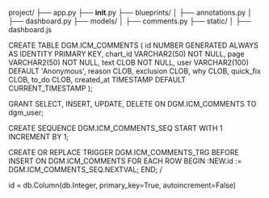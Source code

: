 project/
├── app.py
├── __init__.py
├── blueprints/
│   ├── annotations.py
│   ├── dashboard.py
├── models/
│   ├── comments.py
├── static/
│   ├── dashboard.js


CREATE TABLE DGM.ICM_COMMENTS (
    id NUMBER GENERATED ALWAYS AS IDENTITY PRIMARY KEY,
    chart_id VARCHAR2(50) NOT NULL,
    page VARCHAR2(50) NOT NULL,
    text CLOB NOT NULL,
    user VARCHAR2(100) DEFAULT 'Anonymous',
    reason CLOB,
    exclusion CLOB,
    why CLOB,
    quick_fix CLOB,
    to_do CLOB,
    created_at TIMESTAMP DEFAULT CURRENT_TIMESTAMP
);

GRANT SELECT, INSERT, UPDATE, DELETE ON DGM.ICM_COMMENTS TO dgm_user;



CREATE SEQUENCE DGM.ICM_COMMENTS_SEQ START WITH 1 INCREMENT BY 1;

CREATE OR REPLACE TRIGGER DGM.ICM_COMMENTS_TRG
BEFORE INSERT ON DGM.ICM_COMMENTS
FOR EACH ROW
BEGIN
    :NEW.id := DGM.ICM_COMMENTS_SEQ.NEXTVAL;
END;
/

id = db.Column(db.Integer, primary_key=True, autoincrement=False)
